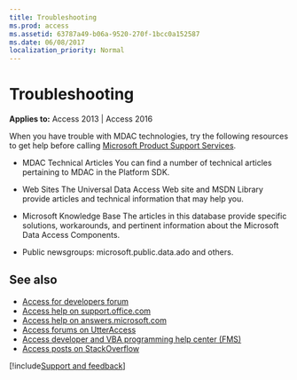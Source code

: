```yaml
---
title: Troubleshooting
ms.prod: access
ms.assetid: 63787a49-b06a-9520-270f-1bcc0a152587
ms.date: 06/08/2017
localization_priority: Normal
---
```



# Troubleshooting

  

**Applies to:** Access 2013 | Access 2016

When you have trouble with MDAC technologies, try the following resources to get help before calling [Microsoft Product Support Services](getting-help-from-microsoft-help-and-support.md).


- MDAC Technical Articles You can find a number of technical articles pertaining to MDAC in the Platform SDK.
    
- Web Sites The Universal Data Access Web site and MSDN Library provide articles and technical information that may help you.
    
- Microsoft Knowledge Base The articles in this database provide specific solutions, workarounds, and pertinent information about the Microsoft Data Access Components.
    
- Public newsgroups: microsoft.public.data.ado and others.
    
## See also

- [Access for developers forum](https://social.msdn.microsoft.com/Forums/office/home?forum=accessdev)
- [Access help on support.office.com](https://support.office.com/search/results?query=Access)
- [Access help on answers.microsoft.com](https://answers.microsoft.com/)
- [Access forums on UtterAccess](https://www.utteraccess.com/forum/index.php?act=idx)
- [Access developer and VBA programming help center (FMS)](https://www.fmsinc.com/MicrosoftAccess/developer/)
- [Access posts on StackOverflow](https://stackoverflow.com/questions/tagged/ms-access)

[!include[Support and feedback](~/includes/feedback-boilerplate.md)]